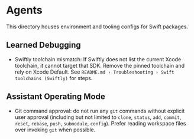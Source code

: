 # Agents

This directory houses environment and tooling configs for Swift packages.

## Learned Debugging

- Swiftly toolchain mismatch: If Swiftly does not list the current Xcode toolchain, it cannot target that SDK. Remove the pinned toolchain and rely on Xcode Default. See `README.md › Troubleshooting › Swift toolchains (Swiftly)` for steps.

## Assistant Operating Mode

- Git command approval: do not run any `git` commands without explicit user approval
  (including but not limited to `clone`, `status`, `add`, `commit`, `reset`, `rebase`, `push`,
  `submodule`, `config`). Prefer reading workspace files over invoking `git` when possible.
